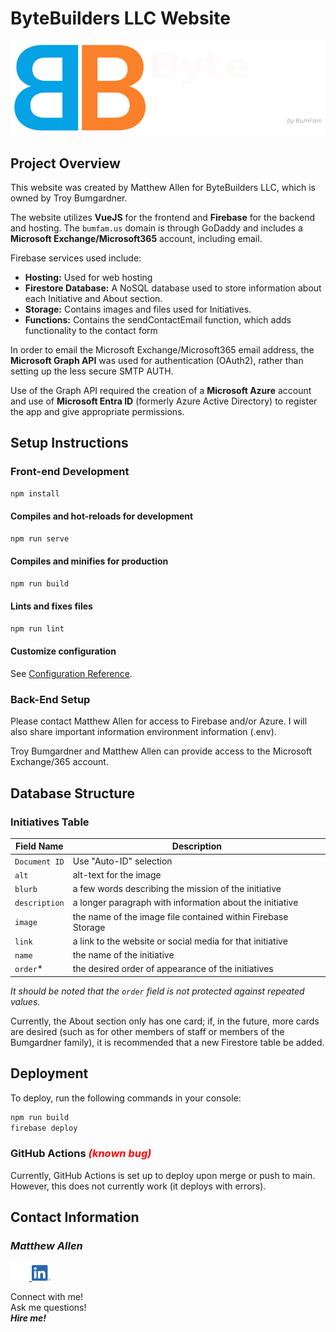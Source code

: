 # ByteBuilders LLC Website

<img src="./src/assets/logo flat (darkmode).svg" alt="ByteBuilders Logo">

## Project Overview

This website was created by Matthew Allen for ByteBuilders LLC, which is owned by Troy Bumgardner.

The website utilizes **VueJS** for the frontend and **Firebase** for the backend and hosting.  The `bumfam.us` domain is through GoDaddy and includes a **Microsoft Exchange/Microsoft365** account, including email.

Firebase services used include:

- **Hosting:** Used for web hosting
- **Firestore Database:** A NoSQL database used to store information about each Initiative and About section.
- **Storage:** Contains images and files used for Initiatives.
- **Functions:** Contains the sendContactEmail function, which adds functionality to the contact form

In order to email the Microsoft Exchange/Microsoft365 email address, the **Microsoft Graph API** was used for authentication (OAuth2), rather than setting up the less secure SMTP AUTH.

Use of the Graph API required the creation of a **Microsoft Azure** account and use of **Microsoft Entra ID** (formerly Azure Active Directory) to register the app and give appropriate permissions.

## Setup Instructions

### Front-end Development

```bash
npm install
```

#### Compiles and hot-reloads for development

```bash
npm run serve
```

#### Compiles and minifies for production

```bash
npm run build
```

#### Lints and fixes files

```bash
npm run lint
```

#### Customize configuration

See [Configuration Reference](https://cli.vuejs.org/config/).

### Back-End Setup

Please contact Matthew Allen for access to Firebase and/or Azure.  I will also share important information environment information (.env).

Troy Bumgardner and Matthew Allen can provide access to the Microsoft Exchange/365 account.

## Database Structure

### Initiatives Table

| Field Name | Description |
|------------|-------------|
| `Document ID` | Use "Auto-ID" selection |
| `alt` | alt-text for the image |
| `blurb` | a few words describing the mission of the initiative |
| `description` | a longer paragraph with information about the initiative |
| `image` | the name of the image file contained within Firebase Storage |
| `link` | a link to the website or social media for that initiative |
| `name` | the name of the initiative |
| `order`* | the desired order of appearance of the initiatives |

*It should be noted that the `order` field is not protected against repeated values.*

Currently, the About section only has one card; if, in the future, more cards are desired (such as for other members of staff or members of the Bumgardner family), it is recommended that a new Firestore table be added.

## Deployment

To deploy, run the following commands in your console:

```bash
npm run build
firebase deploy
```

### GitHub Actions <span style="color: red">*(known bug)*</span>

Currently, GitHub Actions is set up to deploy upon merge or push to main.  However, this does not currently work (it deploys with errors).

## Contact Information

### ***Matthew Allen***

<a href="https://github.com/mdallen5393">
  <img src="./assets/github-mark-white.svg" alt="GitHub Logo" width="30" height="30">
</a>
<a href="https://www.linkedin.com/in/itsmatthewallen/">
  <img src="./assets/LI-In-Bug.png" alt="LinkedIn Logo" width="30">
</a>

Connect with me!</br>
Ask me questions!</br>
***Hire me!***
